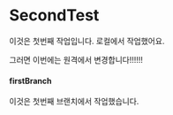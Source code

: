 # SecondTest

이것은 첫번째 작업입니다.
로컬에서 작업했어요.

그러면 이번에는 원격에서 변경합니다!!!!!!

#### firstBranch
이것은 첫번째 브랜치에서 작업했습니다.